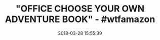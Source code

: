 ---
title: '"OFFICE CHOOSE YOUR OWN ADVENTURE BOOK" - #wtfamazon'
name: 'Office Odyssey: Choose Your Own Expedition (Volume 1)'
date: '2018-03-28 15:55:39'
buy_now: >-
  https://www.amazon.com/Office-Odyssey-Choose-Your-Expedition/dp/1984312855?SubscriptionId=AKIAIA5RBQIWQVTCUEUQ&tag=coldcutdeals-20&linkCode=xm2&camp=2025&creative=165953&creativeASIN=1984312855
description_markdown: |-
  Office Odyssey: Choose Your Own Expedition (Volume 1)

   
tweet_id_str: '979024223309062144'
price: $9.50
you_save: ''
asin: '1984312855'
image: 'https://images-na.ssl-images-amazon.com/images/I/51zwwNmejGL.jpg'

---